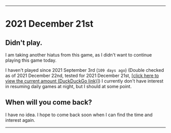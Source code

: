 
***

# 2021 December 21st

## Didn't play.

I am taking another hiatus from this game, as I didn't want to continue playing this game today.

I haven't played since 2021 September 3rd (`109 days ago`) (Double checked as of 2021 December 22nd, tested for 2021 December 21st, [[click here to view the current amount (DuckDuckGo link)]](https://duckduckgo.com/?q=Days+since+September+3rd+2021&t=ffab&ia=answer)) I currently don't have interest in resuming daily games at night, but I should at some point.

## When will you come back?

I have no idea. I hope to come back soon when I can find the time and interest again.

***
